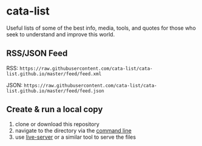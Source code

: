 # cata-list
Useful lists of some of the best info, media, tools, and quotes for those who seek to understand and improve this world.

## RSS/JSON Feed
RSS: `https://raw.githubusercontent.com/cata-list/cata-list.github.io/master/feed/feed.xml`

JSON: `https://raw.githubusercontent.com/cata-list/cata-list.github.io/master/feed/feed.json`

## Create & run a local copy
1. clone or download this repository
2. navigate to the directory via the [command line](https://cmder.net/)
3. use [live-server](https://github.com/tapio/live-server) or a similar tool to serve the files
